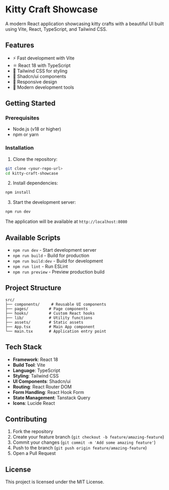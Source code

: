 # Kitty Craft Showcase

A modern React application showcasing kitty crafts with a beautiful UI built using Vite, React, TypeScript, and Tailwind CSS.

## Features

- ⚡️ Fast development with Vite
- ⚛️ React 18 with TypeScript
- 🎨 Tailwind CSS for styling
- 🧩 Shadcn/ui components
- 📱 Responsive design
- 🎯 Modern development tools

## Getting Started

### Prerequisites

- Node.js (v18 or higher)
- npm or yarn

### Installation

1. Clone the repository:
```bash
git clone <your-repo-url>
cd kitty-craft-showcase
```

2. Install dependencies:
```bash
npm install
```

3. Start the development server:
```bash
npm run dev
```

The application will be available at `http://localhost:8080`

## Available Scripts

- `npm run dev` - Start development server
- `npm run build` - Build for production
- `npm run build:dev` - Build for development
- `npm run lint` - Run ESLint
- `npm run preview` - Preview production build

## Project Structure

```
src/
├── components/     # Reusable UI components
├── pages/         # Page components
├── hooks/         # Custom React hooks
├── lib/           # Utility functions
├── assets/        # Static assets
├── App.tsx        # Main App component
└── main.tsx       # Application entry point
```

## Tech Stack

- **Framework**: React 18
- **Build Tool**: Vite
- **Language**: TypeScript
- **Styling**: Tailwind CSS
- **UI Components**: Shadcn/ui
- **Routing**: React Router DOM
- **Form Handling**: React Hook Form
- **State Management**: Tanstack Query
- **Icons**: Lucide React

## Contributing

1. Fork the repository
2. Create your feature branch (`git checkout -b feature/amazing-feature`)
3. Commit your changes (`git commit -m 'Add some amazing feature'`)
4. Push to the branch (`git push origin feature/amazing-feature`)
5. Open a Pull Request

## License

This project is licensed under the MIT License.
